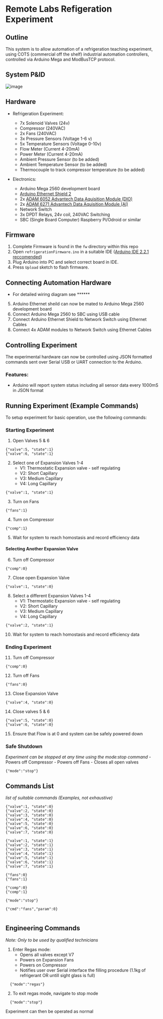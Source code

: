 # Remote Labs Refigeration Experiment


## Outline
This system is to allow automation of a refrigeration teaching experiment, using COTS (commercial off the shelf) industrial automation controllers, 
controlled via Arduino Mega and ModBusTCP protocol.
## System P&ID
![image](https://github.com/practable/refrigeration/assets/97303986/fb311af3-5c09-40ce-975f-c99266231b8e)
## Hardware
- Refrigeration Experiment:
	- 7x Solenoid Valves (24v)
	- Compressor (240VAC)
	- 2x Fans (240VAC)
	- 3x Pressure Sensors (Voltage 1-6 v)
	- 5x Temperature Sensors (Voltage 0-10v)
	- Flow Meter (Current 4-20mA)
	- Power Meter (Current 4-20mA)
	- Ambient Pressure Sensor (to be added)
	- Ambient Temperature Sensor (to be added)
	- Thermocouple to track compressor temperature (to be added)

- Electronics:
	- Arduino Mega 2560 development board
	- [Arduino Ethernet Shield 2](https://uk.rs-online.com/web/p/shields-for-arduino/8732285?gb=s)
	- 2x [ADAM 6052 Advantech Data Aquisition Module (DIO)](https://www.impulse-embedded.co.uk/products/adam_6052--Ethernet-Digital-IO-Module.htm) 
	- 2x [ADAM 6271 Advantech Data Aquisition Module (AI)](https://www.impulse-embedded.co.uk/products/adam_6217--Ethernet-Analog-Input-Module.htm)
	- Network Switch
	- 3x DPDT Relays, 24v coil, 240VAC Switching
	- SBC (Single Board Computer) Raspberry Pi/Odroid or similar
	
## Firmware
1. Complete Firmware is found in the `fw` directory within this repo
2. Open `refrigerationFirmware.ino` in a suitable IDE ([Arduino IDE 2.2.1 reccomended](https://www.arduino.cc/en/software))
3. Plug Arduino into PC and select correct board in IDE.
4. Press `Upload` sketch to flash firmware.

## Connecting Automation Hardware
* For detailed wiring diagram see ******

5. Arduino Ethernet sheild can now be mated to Arduino Mega 2560 development board
6. Connect Arduino Mega 2560 to SBC using USB cable
7. Connect Arduino Ethernet Shield to Network Switch using Ethernet Cables
8. Connect 4x ADAM modules to Network Switch using Ethernet Cables


## Controlling Experiment
The experimental hardware can now be controlled using JSON formatted commands sent over Serial USB or UART connection to the Arduino.

### Features:
- Arduino will report system status including all sensor data every 1000mS in JSON format

## Running Experiment (Example Commands)
To setup experiment for basic operation, use the following commands:

### Starting Experiment

1. Open Valves 5 & 6
```
{"valve":5, "state":1}
{"valve":6, "state":1}
```
2. Select one of Expansion Valves 1-4
	- V1: Thermostatic Expansion valve - self regulating
	- V2: Short Capillary
	- V3: Medium Capillary
	- V4: Long Capillary
```
{"valve":1, "state":1}
```

3. Turn on Fans
```
{"fans":1}
```

4. Turn on Compressor
```
{"comp":1}
```

5. Wait for system to reach homostasis and record efficiency data

#### Selecting Another Expansion Valve

6. Turn off Compressor
```
{"comp":0}
```
7. Close open Expansion Valve
```
{"valve":1, "state":0}
```

8. Select a different Expansion Valves 1-4
	- V1: Thermostatic Expansion valve - self regulating
	- V2: Short Capillary
	- V3: Medium Capillary
	- V4: Long Capillary
```
{"valve":2, "state":1}
```

10. Wait for system to reach homostasis and record efficiency data


### Ending Experiment

11. Turn off Compressor
```
{"comp":0}
```

12. Turn off Fans
```
{"fans":0}
```

13. Close Expansion Valve
```
{"valve":4, "state":0}
```

14. Close valves 5 & 6
```
{"valve":5, "state":0}
{"valve":6, "state":0}
```
15. Ensure that Flow is at 0 and system can be safely powered down

### Safe Shutdown

_Experiment can be stopped at any time using the mode:stop command_
	- Powers off Compressor
	- Powers off Fans
	- Closes all open valves
```
{"mode":"stop"}
```


## Commands List
_list of suitable commands (Examples, not exhaustive)_
```
{"valve":1, "state":0}
{"valve":2, "state":0}
{"valve":3, "state":0}
{"valve":4, "state":0}
{"valve":5, "state":0}
{"valve":6, "state":0}
{"valve":7, "state":0}

{"valve":1, "state":1}
{"valve":2, "state":1}
{"valve":3, "state":1}
{"valve":4, "state":1}
{"valve":5, "state":1}
{"valve":6, "state":1}
{"valve":7, "state":1}

{"fans":0}
{"fans":1}
  
{"comp":0}
{"comp":1}

{"mode":"stop"}

{"cmd":"fans","param":0}  
 
```

## Engineering Commands
_Note: Only to be used by qualified technicians_

1. Enter Regas mode:
	- Opens all valves except V7
	- Powers on Expansion Fans
	- Powers on Compressor
	- Notifies user over Serial interface the filling procedure (1.1kg of refrigerant OR untill sight glass is full)
```
  {"mode":"regas"}
```
2. To exit regas mode, navigate to stop mode
```
  {"mode":"stop"}
```
Experiment can then be operated as normal

